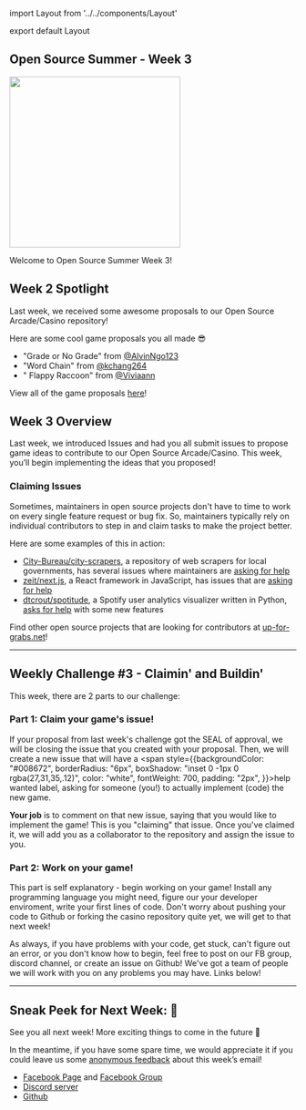 import Layout from '../../components/Layout'

export default Layout



## Open Source Summer - Week 3

<img 
     width="300"
     src="https://cdn.glitch.com/61a28bf7-0354-48ea-a06b-150b62fc83d0%2Foctocat.png?v=1563242443399"
/>


Welcome to Open Source Summer Week 3!

## Week 2 Spotlight

Last week, we received some awesome proposals to our Open Source Arcade/Casino repository! 

Here are some cool game proposals you all made 😎

- "Grade or No Grade" from [@AlvinNgo123](https://github.com/AlvinNgo123)  
- "Word Chain" from [@kchang264 ](https://github.com/kchang264 ) 
- " Flappy Raccoon" from [@Viviaann](https://github.com/Viviaann) 



View all of the game proposals [here](https://github.com/os-ucsd/casino/issues?utf8=%E2%9C%93&q=label%3A%22SEAL+of+approval%22+)!


## Week 3 Overview

Last week, we introduced Issues and had you all submit issues to propose game ideas to contribute to our Open Source Arcade/Casino. This week, you’ll begin implementing the ideas that you proposed!


### Claiming Issues

Sometimes, maintainers in open source projects don't have to time to work on every single feature request or bug fix. So, maintainers typically rely on individual contributors to step in and claim tasks to make the project better.


Here are some examples of this in action:

- [City-Bureau/city-scrapers](https://github.com/City-Bureau/city-scrapers), a repository of web scrapers for local governments, has several issues where maintainers are [asking for help](https://github.com/City-Bureau/city-scrapers/labels/help%20wanted)
- [zeit/next.js](https://github.com/zeit/next.js), a React framework in JavaScript, has issues that are [asking for help](https://github.com/zeit/next.js/labels/help%20wanted) 
- [dtcrout/spotitude](https://github.com/dtcrout/spotitude/issues), a Spotify user analytics visualizer written in Python, [asks for help](https://github.com/dtcrout/spotitude/issues) with some new features

Find other open source projects that are looking for contributors at [up-for-grabs.net](https://up-for-grabs.net/#/)!

---

## Weekly Challenge #3 - Claimin' and Buildin'

This week, there are 2 parts to our challenge: 

### Part 1: Claim your game's issue!

If your proposal from last week's challenge got the SEAL of approval, we will be closing the issue that you created with your proposal. Then, we will create a new issue that 
will have a  <span style={{backgroundColor: "#008672",
      borderRadius: "6px",
      boxShadow: "inset 0 -1px 0 rgba(27,31,35,.12)",
      color: "white",
      fontWeight: 700,
      padding: "2px",
      }}>help wanted</span>
      label, asking for someone (you!) to actually implement (code) the new game.

**Your job** is to comment on that new issue, saying that you would like to implement the game! This is you "claiming" that issue. Once you've claimed it, we will add you as a collaborator to the repository and assign the issue to you. 

### Part 2: Work on your game!

This part is self explanatory - begin working on your game! Install any programming language you might need, figure our your developer enviroment, write your first lines of code. Don't worry about pushing your code to Github or forking the casino repository quite yet, we will get to that next week! 

As always, if you have problems with your code, get stuck, can't figure out an error, or you don't know how to begin, feel free to post on our FB group, discord channel, or create an issue on Github! We've got a team of people we will work with you on any problems you may have. Links below!

---

## Sneak Peek for Next Week: 📝


See you all next week! More exciting things to come in the future 🚀 

In the meantime, if you have some spare time, we would appreciate it if you could leave us some [anonymous feedback](https://forms.gle/ngYehVnMoQT27Lft8) about this week’s email!

- [Facebook Page](https://www.facebook.com/OpenSourceUCSD/) and [Facebook Group](https://www.facebook.com/groups/OpenSourceUCSD/)
- [Discord server](https://discord.gg/EBx4pw)
- [Github](https://github.com/os-ucsd)
